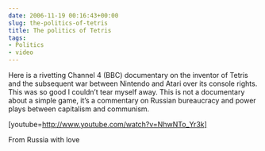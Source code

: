 ```yaml
---
date: 2006-11-19 00:16:43+00:00
slug: the-politics-of-tetris
title: The politics of Tetris
tags:
- Politics
- video
---
```


Here is a rivetting Channel 4 (BBC) documentary on the inventor of Tetris and the subsequent war between Nintendo and Atari over its console rights. This was so good I couldn’t tear myself away. This is not a documentary about a simple game, it’s a commentary on Russian bureaucracy and power plays between capitalism and communism.

[youtube=http://www.youtube.com/watch?v=NhwNTo_Yr3k]

From Russia with love
